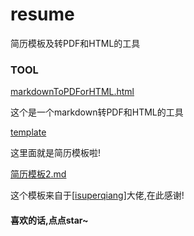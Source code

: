 # resume
简历模板及转PDF和HTML的工具



### TOOL

 [markdownToPDForHTML.html](https://github.com/RobotWuYun/resume/blob/master/markdownToPDForHTML.html) 

这个是一个markdown转PDF和HTML的工具



 [template](https://github.com/RobotWuYun/resume/tree/master/template) 

这里面就是简历模板啦!



 [简历模板2.md](https://github.com/RobotWuYun/resume/blob/master/template/简历模板2.md) 

这个模板来自于[[isuperqiang](https://github.com/isuperqiang)]大佬,在此感谢!



#### 喜欢的话,点点star~


